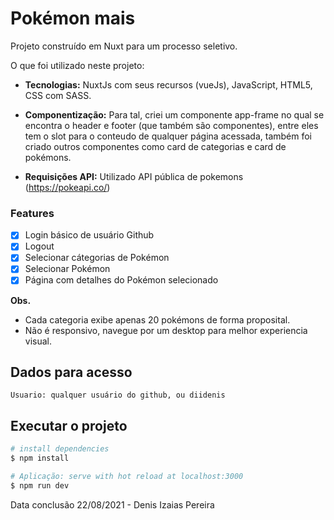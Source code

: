 # Pokémon mais 

Projeto construído em Nuxt para um processo seletivo.

O que foi utilizado neste projeto:

- **Tecnologias:** NuxtJs com seus recursos (vueJs), JavaScript, HTML5, CSS com SASS.

- **Componentização:** Para tal, criei um componente app-frame no qual se encontra o header e footer (que também são componentes), entre eles tem o slot para o conteudo de qualquer página acessada, também foi criado outros componentes como card de categorias e card de pokémons.

- **Requisições API:** Utilizado API pública de pokemons (https://pokeapi.co/)


### Features

- [x] Login básico de usuário Github
- [x] Logout 
- [x] Selecionar cátegorias de Pokémon
- [x] Selecionar Pokémon
- [x] Página com detalhes do Pokémon selecionado

**Obs.** 
  - Cada categoria exibe apenas 20 pokémons de forma proposital.
  - Não é responsivo, navegue por um desktop para melhor experiencia visual.

## Dados para acesso

    Usuario: qualquer usuário do github, ou diidenis
    

## Executar o projeto

```bash
# install dependencies
$ npm install

# Aplicação: serve with hot reload at localhost:3000
$ npm run dev
```


Data conclusão 22/08/2021 - Denis Izaias Pereira
